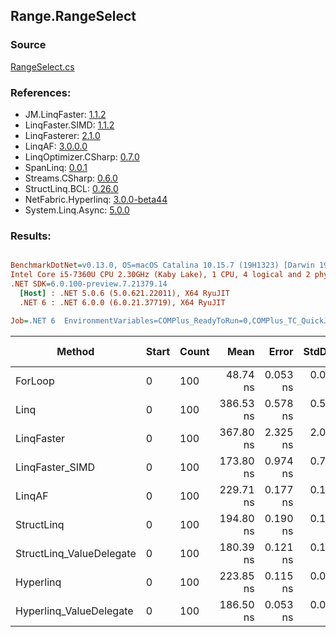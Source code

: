 ﻿## Range.RangeSelect

### Source
[RangeSelect.cs](../LinqBenchmarks/Range/RangeSelect.cs)

### References:
- JM.LinqFaster: [1.1.2](https://www.nuget.org/packages/JM.LinqFaster/1.1.2)
- LinqFaster.SIMD: [1.1.2](https://www.nuget.org/packages/LinqFaster.SIMD/1.0.3)
- LinqFasterer: [2.1.0](https://www.nuget.org/packages/LinqFasterer/2.1.0)
- LinqAF: [3.0.0.0](https://www.nuget.org/packages/LinqAF/3.0.0.0)
- LinqOptimizer.CSharp: [0.7.0](https://www.nuget.org/packages/LinqOptimizer.CSharp/0.7.0)
- SpanLinq: [0.0.1](https://www.nuget.org/packages/SpanLinq/0.0.1)
- Streams.CSharp: [0.6.0](https://www.nuget.org/packages/Streams.CSharp/0.6.0)
- StructLinq.BCL: [0.26.0](https://www.nuget.org/packages/StructLinq/0.26.0)
- NetFabric.Hyperlinq: [3.0.0-beta44](https://www.nuget.org/packages/NetFabric.Hyperlinq/3.0.0-beta44)
- System.Linq.Async: [5.0.0](https://www.nuget.org/packages/System.Linq.Async/5.0.0)

### Results:
``` ini

BenchmarkDotNet=v0.13.0, OS=macOS Catalina 10.15.7 (19H1323) [Darwin 19.6.0]
Intel Core i5-7360U CPU 2.30GHz (Kaby Lake), 1 CPU, 4 logical and 2 physical cores
.NET SDK=6.0.100-preview.7.21379.14
  [Host] : .NET 5.0.6 (5.0.621.22011), X64 RyuJIT
  .NET 6 : .NET 6.0.0 (6.0.21.37719), X64 RyuJIT

Job=.NET 6  EnvironmentVariables=COMPlus_ReadyToRun=0,COMPlus_TC_QuickJitForLoops=1,COMPlus_TieredPGO=1  Runtime=.NET 6.0  

```
|                   Method | Start | Count |      Mean |    Error |   StdDev |        Ratio | RatioSD |  Gen 0 | Gen 1 | Gen 2 | Allocated |
|------------------------- |------ |------ |----------:|---------:|---------:|-------------:|--------:|-------:|------:|------:|----------:|
|                  ForLoop |     0 |   100 |  48.74 ns | 0.053 ns | 0.047 ns |     baseline |         |      - |     - |     - |         - |
|                     Linq |     0 |   100 | 386.53 ns | 0.578 ns | 0.540 ns | 7.93x slower |   0.01x | 0.0420 |     - |     - |      88 B |
|               LinqFaster |     0 |   100 | 367.80 ns | 2.325 ns | 2.061 ns | 7.55x slower |   0.04x | 0.4053 |     - |     - |     848 B |
|          LinqFaster_SIMD |     0 |   100 | 173.80 ns | 0.974 ns | 0.761 ns | 3.57x slower |   0.02x | 0.4053 |     - |     - |     848 B |
|                   LinqAF |     0 |   100 | 229.71 ns | 0.177 ns | 0.148 ns | 4.71x slower |   0.01x |      - |     - |     - |         - |
|               StructLinq |     0 |   100 | 194.80 ns | 0.190 ns | 0.169 ns | 4.00x slower |   0.00x | 0.0114 |     - |     - |      24 B |
| StructLinq_ValueDelegate |     0 |   100 | 180.39 ns | 0.121 ns | 0.108 ns | 3.70x slower |   0.00x |      - |     - |     - |         - |
|                Hyperlinq |     0 |   100 | 223.85 ns | 0.115 ns | 0.096 ns | 4.59x slower |   0.01x |      - |     - |     - |         - |
|  Hyperlinq_ValueDelegate |     0 |   100 | 186.50 ns | 0.053 ns | 0.047 ns | 3.83x slower |   0.00x |      - |     - |     - |         - |

